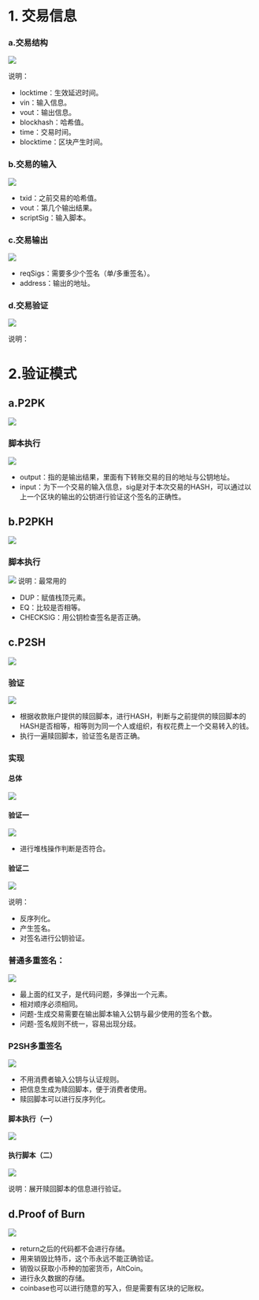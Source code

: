 # 1. 交易信息

### a.交易结构
![](../pic/Pasted%20image%2020240722222013.png)


说明：
- locktime：生效延迟时间。
- vin：输入信息。
- vout：输出信息。
- blockhash：哈希值。
- time：交易时间。
- blocktime：区块产生时间。
### b.交易的输入
![](../pic/Pasted%20image%2020240722222428.png)

- txid：之前交易的哈希值。
- vout：第几个输出结果。
- scriptSig：输入脚本。

### c.交易输出
![](../pic/Pasted%20image%2020240722222713.png)


- reqSigs：需要多少个签名（单/多重签名）。
- address：输出的地址。

### d.交易验证
![](../pic/Pasted%20image%2020240722223019.png)

说明：


# 2.验证模式

## a.P2PK
![](../pic/Pasted%20image%2020240722223640.png)

### 脚本执行
![](../pic/Pasted%20image%2020240722225652.png)
- output：指的是输出结果，里面有下转账交易的目的地址与公钥地址。
- input：为下一个交易的输入信息，sig是对于本次交易的HASH，可以通过以上一个区块的输出的公钥进行验证这个签名的正确性。

## b.P2PKH
![](../pic/Pasted%20image%2020240722224300.png)

### 脚本执行
![](../pic/Pasted%20image%2020240722225844.png)
说明：最常用的
- DUP：赋值栈顶元素。
- EQ：比较是否相等。
- CHECKSIG：用公钥检查签名是否正确。


## c.P2SH
![](../pic/Pasted%20image%2020240722230237.png)

### 验证
![](../pic/Pasted%20image%2020240722230403.png)


- 根据收款账户提供的赎回脚本，进行HASH，判断与之前提供的赎回脚本的HASH是否相等，相等则为同一个人或组织，有权花费上一个交易转入的钱。
- 执行一遍赎回脚本，验证签名是否正确。

### 实现

#### 总体
![](../pic/Pasted%20image%2020240722230911.png)

#### 验证一
![](../pic/Pasted%20image%2020240722231217.png)

- 进行堆栈操作判断是否符合。
#### 验证二
![](../pic/Pasted%20image%2020240722231356.png)

说明：
- 反序列化。
- 产生签名。
- 对签名进行公钥验证。

### 普通多重签名：
![](../pic/Pasted%20image%2020240722231809.png)

- 最上面的红叉子，是代码问题，多弹出一个元素。
- 相对顺序必须相同。
- 问题-生成交易需要在输出脚本输入公钥与最少使用的签名个数。
- 问题-签名规则不统一，容易出现分歧。

### P2SH多重签名
![](../pic/Pasted%20image%2020240722232336.png)


- 不用消费者输入公钥与认证规则。
- 把信息生成为赎回脚本，便于消费者使用。
- 赎回脚本可以进行反序列化。

#### 脚本执行（一）
![](../pic/Pasted%20image%2020240722232612.png)


#### 执行脚本（二）
![](../pic/Pasted%20image%2020240722232738.png)

说明：展开赎回脚本的信息进行验证。

## d.Proof of Burn
![](../pic/Pasted%20image%2020240722233216.png)

- return之后的代码都不会进行存储。
-  用来销毁比特币，这个币永远不能正确验证。
- 销毁以获取小币种的加密货币，AltCoin。
- 进行永久数据的存储。
- coinbase也可以进行随意的写入，但是需要有区块的记账权。
